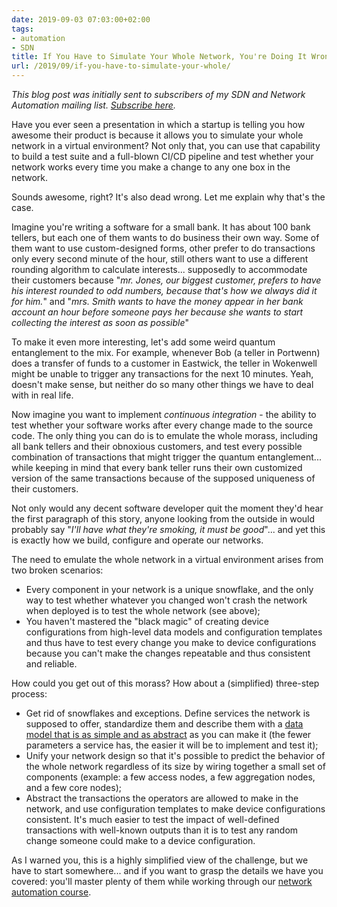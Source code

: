 ```yaml
---
date: 2019-09-03 07:03:00+02:00
tags:
- automation
- SDN
title: If You Have to Simulate Your Whole Network, You're Doing It Wrong
url: /2019/09/if-you-have-to-simulate-your-whole/
---
```

*This blog post was initially sent to subscribers of my SDN and Network Automation mailing list. *[*Subscribe here*](http://www.ipspace.net/Subscribe/Five_SDN_Tips)*.*

Have you ever seen a presentation in which a startup is telling you how awesome their product is because it allows you to simulate your whole network in a virtual environment? Not only that, you can use that capability to build a test suite and a full-blown CI/CD pipeline and test whether your network works every time you make a change to any one box in the network.

Sounds awesome, right? It's also dead wrong. Let me explain why that's the case.
<!--more-->
Imagine you're writing a software for a small bank. It has about 100 bank tellers, but each one of them wants to do business their own way. Some of them want to use custom-designed forms, other prefer to do transactions only every second minute of the hour, still others want to use a different rounding algorithm to calculate interests... supposedly to accommodate their customers because "*mr. Jones, our biggest customer, prefers to have his interest rounded to odd numbers, because that's how we always did it for him.*" and "*mrs. Smith wants to have the money appear in her bank account an hour before someone pays her because she wants to start collecting the interest as soon as possible*"

To make it even more interesting, let's add some weird quantum entanglement to the mix. For example, whenever Bob (a teller in Portwenn) does a transfer of funds to a customer in Eastwick, the teller in Wokenwell might be unable to trigger any transactions for the next 10 minutes. Yeah, doesn't make sense, but neither do so many other things we have to deal with in real life.

Now imagine you want to implement *continuous integration* - the ability to test whether your software works after every change made to the source code. The only thing you can do is to emulate the whole morass, including all bank tellers and their obnoxious customers, and test every possible combination of transactions that might trigger the quantum entanglement... while keeping in mind that every bank teller runs their own customized version of the same transactions because of the supposed uniqueness of their customers.

Not only would any decent software developer quit the moment they'd hear the first paragraph of this story, anyone looking from the outside in would probably say "*I'll have what they're smoking, it must be good*"... and yet this is exactly how we build, configure and operate our networks.

The need to emulate the whole network in a virtual environment arises from two broken scenarios:

-   Every component in your network is a unique snowflake, and the only way to test whether whatever you changed won't crash the network when deployed is to test the whole network (see above);
-   You haven't mastered the "black magic" of creating device configurations from high-level data models and configuration templates and thus have to test every change you make to device configurations because you can't make the changes repeatable and thus consistent and reliable.

How could you get out of this morass? How about a (simplified) three-step process:

-   Get rid of snowflakes and exceptions. Define services the network is supposed to offer, standardize them and describe them with a [data model that is as simple and as abstract](/kb/DataModels/) as you can make it (the fewer parameters a service has, the easier it will be to implement and test it);
-   Unify your network design so that it's possible to predict the behavior of the whole network regardless of its size by wiring together a small set of components (example: a few access nodes, a few aggregation nodes, and a few core nodes);
-   Abstract the transactions the operators are allowed to make in the network, and use configuration templates to make device configurations consistent. It's much easier to test the impact of well-defined transactions with well-known outputs than it is to test any random change someone could make to a device configuration.

As I warned you, this is a highly simplified view of the challenge, but we have to start somewhere... and if you want to grasp the details we have you covered: you'll master plenty of them while working through our [network automation course](https://www.ipspace.net/Building_Network_Automation_Solutions).
